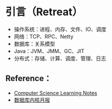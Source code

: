 # 引言（Retreat）

* 操作系统：进程、内存、文件、IO、调度
* 网络：TCP、RPC、Netty
* 数据库：关系模型
* Java：JVM、JMM、GC、JIT
* 分布式：存储、计算、调度、管理、日志

## Reference：

* [Computer Science Learning Notes](https://github.com/CyC2018/CS-Notes)
* [数据库内核月报](http://mysql.taobao.org/monthly/)